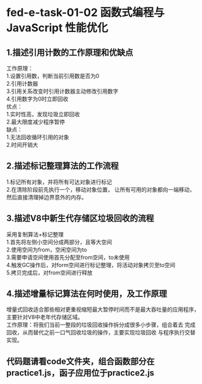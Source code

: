 # fed-e-task-01-02 函数式编程与 JavaScript 性能优化
## 1.描述引用计数的工作原理和优缺点
工作原理：   
1.设置引用数，判断当前引用数是否为0   
2.引用计数器   
3.引用关系改变时引用计数器主动修改引用数字   
4.引用数字为0时立即回收   
优点：   
1.实时性高，发现垃圾立即回收   
2.最大限度减少程序暂停   
缺点：   
1.无法回收循环引用的对象   
2.时间开销大
## 2.描述标记整理算法的工作流程
1.标记所有对象，并将所有可达对象进行标记   
2.在清除阶段前先执行一个，移动对象位置，
让所有可用的对象都向一端移动，
然后直接清理掉边界意外的内存。
## 3.描述V8中新生代存储区垃圾回收的流程
采用复制算法+标记整理   
1.首先将左侧小空间分成两部分，且等大空间   
2.使用空间为from，空闲空间为to   
3.需要申请空间使用首先分配至from空间，to未使用   
4.触发GC操作后，对form空间进行标记整理，将活动对象拷贝至to空间   
5.拷贝完成后，对from空间进行释放
## 4.描述增量标记算法在何时使用，及工作原理
增量式回收适合那些相对更重视缩短最大暂停时间而不是最大吞吐量的应用程序，
主要针对V8中老年代存储区域。    
工作原理：将我们当前一整段的垃圾回收操作拆分成很多小步骤，组合着去
完成回收，从而替代之前一口气回收垃圾的操作，主要实现垃圾回收
与程序执行交替实现。
## 代码题请看code文件夹，组合函数部分在practice1.js，函子应用位于practice2.js
